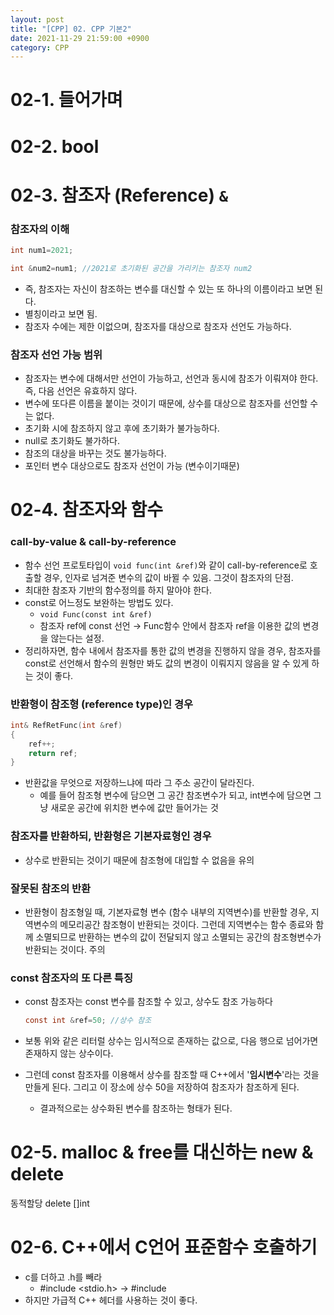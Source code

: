 ```yaml
---
layout: post
title: "[CPP] 02. CPP 기본2"
date: 2021-11-29 21:59:00 +0900
category: CPP
---
```


# 02-1. 들어가며

# 02-2. bool

# 02-3. 참조자 (Reference) `&`

### 참조자의 이해

```cpp
int num1=2021;

int &num2=num1; //2021로 초기화된 공간을 가리키는 참조자 num2
```

- 즉, 참조자는 자신이 참조하는 변수를 대신할 수 있는 또 하나의 이름이라고 보면 된다.
- 별칭이라고 보면 됨.
- 참조자 수에는 제한 이없으며, 참조자를 대상으로 참조자 선언도 가능하다.

### 참조자 선언 가능 범위

- 참조자는 변수에 대해서만 선언이 가능하고, 선언과 동시에 참조가 이뤄져야 한다. 즉, 다음 선언은 유효하지 않다.
- 변수에 또다른 이름을 붙이는 것이기 때문에, 상수를 대상으로 참조자를 선언할 수는 없다.
- 초기화 시에 참조하지 않고 후에 초기화가 불가능하다.
- null로 초기화도 불가하다.
- 참조의 대상을 바꾸는 것도 불가능하다.
- 포인터 변수 대상으로도 참조자 선언이 가능 (변수이기때문)

# 02-4. 참조자와 함수

### call-by-value & call-by-reference

- 함수 선언 프로토타입이 `void func(int &ref)`와 같이 call-by-reference로 호출할 경우, 인자로 넘겨준 변수의 값이 바뀔 수 있음. 그것이 참조자의 단점.
- 최대한 참조자 기반의 함수정의를 하지 말아야 한다.
- const로 어느정도 보완하는 방법도 있다.
    - `void Func(const int &ref)`
    - 참조자 ref에 const 선언 → Func함수 안에서 참조자 ref을 이용한 값의 변경을 않는다는 설정.
- 정리하자면, 함수 내에서 참조자를 통한 값의 변경을 진행하지 않을 경우, 참조자를 const로 선언해서 함수의 원형만 봐도 값의 변경이 이뤄지지 않음을 알 수 있게 하는 것이 좋다.

### 반환형이 참조형 (reference type)인 경우

```cpp
int& RefRetFunc(int &ref)
{
	ref++;
	return ref;
}
```

- 반환값을 무엇으로 저장하느냐에 따라 그 주소 공간이 달라진다.
    - 예를 들어 참조형 변수에 담으면 그 공간 참조변수가 되고,   int변수에 담으면 그냥 새로운 공간에 위치한 변수에 값만 들어가는 것

### 참조자를 반환하되, 반환형은 기본자료형인 경우

- 상수로 반환되는 것이기 때문에 참조형에 대입할 수 없음을 유의

### 잘못된 참조의 반환

- 반환형이 참조형일 때, 기본자료형 변수 (함수 내부의 지역변수)를 반환할 경우, 지역변수의 메모리공간 참조형이 반환되는 것이다. 그런데 지역변수는 함수 종료와 함께 소멸되므로 반환하는 변수의 값이 전달되지 않고 소멸되는 공간의 참조형변수가 반환되는 것이다. 주의

### const 참조자의 또 다른 특징

- const 참조자는 const 변수를 참조할 수 있고, 상수도 참조 가능하다
    
    ```java
    const int &ref=50; //상수 참조
    ```
    
- 보통 위와 같은 리터럴 상수는 임시적으로 존재하는 값으로, 다음 행으로 넘어가면 존재하지 않는 상수이다.
- 그런데 const 참조자를 이용해서 상수를 참조할 때 C++에서 '**임시변수**'라는 것을 만들게 된다. 그리고 이 장소에 상수 50을 저장하여 참조자가 참조하게 된다.
    - 결과적으로는 상수화된 변수를 참조하는 형태가 된다.

# 02-5. malloc & free를 대신하는 new & delete

동적할당
delete []int

# 02-6. C++에서 C언어 표준함수 호출하기

- c를 더하고 .h를 빼라
    - #include <stdio.h>  →  #include <cstdio>
- 하지만 가급적 C++ 헤더를 사용하는 것이 좋다.